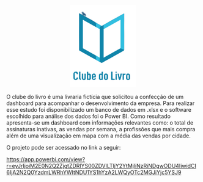 <p align="center">
  <img src="Logo/Logo_club_do_livro-removebg-preview.png">
</p>

  O clube do livro é uma livraria fictícia que solicitou a confecção de um dashboard para acompanhar o desenvolvimento da empresa. Para realizar esse estudo foi disponibilizado um banco de dados em .xlsx e o software escolhido para análise dos dados foi o Power BI. Como resultado apresenta-se um dashboard com informações relevantes como: o total de assinaturas inativas, as vendas por semana, a profissões que mais compra além de uma visualização em mapa com a média das vendas por cidade.

O projeto pode ser acessado no link a seguir:

https://app.powerbi.com/view?r=eyJrIjoiM2E0N2Q2ZjgtZDRlYS00ZDVlLTljY2YtMjliNzRiNDgwODU4IiwidCI6IjA2N2Q0YzdmLWRhYWItNDU1YS1hYzA2LWQyOTc2MGJiYjc5YSJ9
